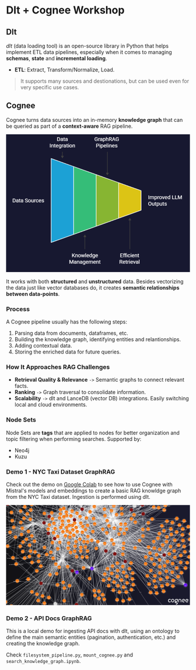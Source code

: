 # Dlt + Cognee Workshop

## Dlt

*dlt* (data loading tool) is an open-source library in Python that helps implement ETL data pipelines, especially when it comes to managing **schemas**, **state** and **incremental loading**.

- **ETL**: Extract, Transform/Normalize, Load.

> It supports many sources and destionations, but can be used even for very specific use cases.

## Cognee

Cognee turns data sources into an in-memory **knowledge graph** that can be queried as part of a **context-aware** RAG pipeline.

![Cognee](./assets/cognee.png)

It works with both **structured** and **unstructured** data. Besides vectorizing the data just like vector databases do, it creates **semantic relationships between data-points**.

### Process

A Cognee pipeline usually has the following steps:

1. Parsing data from documents, dataframes, etc.
2. Building the knowledge graph, identifying entities and relantionships.
3. Adding contextual data.
4. Storing the enriched data for future queries.

### How It Approaches RAG Challenges

- **Retrieval Quality & Relevance** `->` Semantic graphs to connect relevant facts.
- **Ranking** `->` Graph traversal to consolidate information.
- **Scalability** `->` dlt and LanceDB (vector DB) integrations. Easily switching local and cloud environments.

### Node Sets

Node Sets are **tags** that are applied to nodes for better organization and topic filtering when performing searches. Supported by:

- Neo4j
- Kuzu

### Demo 1 - NYC Taxi Dataset GraphRAG

Check out the demo on [Google Colab](https://colab.research.google.com/drive/19LiPZ0eNKxbQGha-DChQCz1GStkg0pSD?authuser=1#scrollTo=RRtqeThCjfsc) to see how to use Cognee with Mistral's models and embeddings to create a basic RAG knowldge graph from the NYC Taxi dataset. Ingestion is performed using dlt.

![Resulting graph](./assets/graph_result.png)

### Demo 2 - API Docs GraphRAG
This is a local demo for ingesting API docs with dlt, using an ontology to define the main semantic entities (pagination, authentication, etc.) and creating the knowledge graph.

Check `filesystem_pipeline.py`, `mount_cognee.py` and `search_knowledge_graph.ipynb`.


